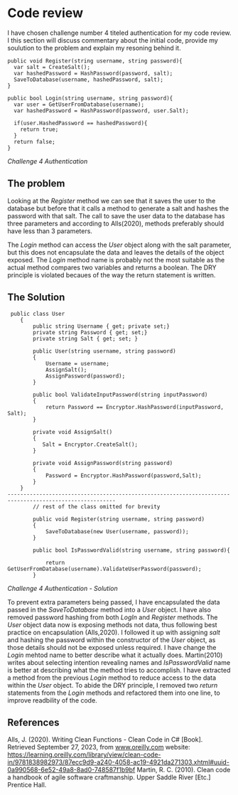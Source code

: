 # Code review
I have chosen challenge number 4 titeled authentication for my code review. I this section will discuss commentary about the initial code, provide my soulution to the problem and explain my resoning behind it. 

```
public void Register(string username, string password){ 
  var salt = CreateSalt(); 
  var hashedPassword = HashPassword(password, salt); 
  SaveToDatabase(username, hashedPassword, salt); 
} 

public bool Login(string username, string password){ 
  var user = GetUserFromDatabase(username); 
  var hashedPassword = HashPassword(password, user.Salt); 

  if(user.HashedPassword == hashedPassword){ 
    return true; 
  } 
  return false; 
}
```
*Challenge 4 Authentication* 

## The problem
Looking at the *Register* method we can see that it saves the user to the database but before that it calls a method to generate a salt and hashes the password with that salt. The call to save the user data to the database has three parameters and according to Alls(2020), methods preferably should have less than 3 parameters. 

The *Login* method can access the *User* object along with the salt parameter, but this does not encapsulate the data and leaves the details of the object exposed.
The *Login* method name is probably not the most suitable as the actual method compares two variables and returns a boolean. 
The DRY principle is violated becaues of the way the return statement is written. 

## The Solution
```
 public class User
    {
        public string Username { get; private set;}
        private string Password { get; set;}
        private string Salt { get; set; }

        public User(string username, string password)
        {
            Username = username;
            AssignSalt();
            AssignPassword(password);
        }

        public bool ValidateInputPassword(string inputPassword)
        {
            return Password == Encryptor.HashPassword(inputPassword, Salt);
        }

        private void AssignSalt()
        {
           Salt = Encryptor.CreateSalt();
        }

        private void AssignPassword(string password)
        {
            Password = Encryptor.HashPassword(password,Salt);
        }
    }
--------------------------------------------------------------------------------------------------------
        // rest of the class omitted for brevity

        public void Register(string username, string password)
        {
            SaveToDatabase(new User(username, password)); 
        }

        public bool IsPasswordValid(string username, string password){

            return GetUserFromDatabase(username).ValidateUserPassword(password); 
        }
```
*Challenge 4 Authentication - Solution* 

To prevent extra parameters being passed, I have encapsulated the data passed in the *SaveToDatabase* method into a *User* object. I have also removed password hashing from both *LogIn* and *Register* methods. The *User* object data now is exposing methods not data, thus following best practice on encapsulation (Alls,2020). I followed it up with assigning *salt* and hashing the password within the constructor of the *User* object, as those details should not be exposed unless required.
I have change the *Login* mehtod name to better describe what it actually does. Martin(2010) writes about selecting intention revealing names and *IsPasswordValid* name is better at describing what the method tries to accomplish.
I have extracted a method from the previous *Login* method to reduce access to the data within the *User* object. 
To abide the DRY principle, I removed two *return* statements from the *Login* methods and refactored them into one line, to improve readbility of the code. 

## References
Alls, J. (2020). Writing Clean Functions - Clean Code in C# [Book]. Retrieved September 27, 2023, from www.oreilly.com website: https://learning.oreilly.com/library/view/clean-code-in/9781838982973/87ecc9d9-a240-4058-ac19-4921da271303.xhtml#uuid-0a990568-6e52-49a8-8ad0-748587f1b9bf
‌
‌Martin, R. C. (2010). Clean code a handbook of agile software craftmanship. Upper Saddle River [Etc.] Prentice Hall.
‌